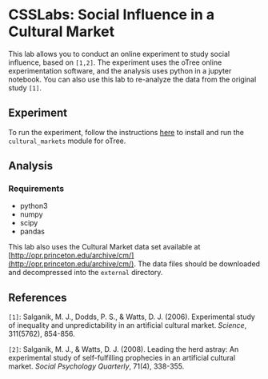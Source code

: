 # CSSLabs: Social Influence in a Cultural Market
This lab allows you to conduct an online experiment to study social influence,
based on `[1,2]`.
The experiment uses the oTree online experimentation software,
and the analysis uses python in a jupyter notebook.
You can also use this lab to re-analyze the data from the original study `[1]`.

## Experiment
To run the experiment, follow the instructions
[here](https://github.com/UM-CSS/CSSLabs-Experiments/blob/master/cultural_market/Readme.md)
to install and run the `cultural_markets` module for oTree.

## Analysis
### Requirements

* python3
* numpy
* scipy
* pandas

This lab also uses the Cultural Market data set available at
[http://opr.princeton.edu/archive/cm/](http://opr.princeton.edu/archive/cm/).
The data files should be downloaded and decompressed into the `external` directory.

## References

`[1]`: Salganik, M. J., Dodds, P. S., & Watts, D. J. (2006).
Experimental study of inequality and unpredictability in an artificial cultural market.
_Science_, 311(5762), 854-856.

`[2]`: Salganik, M. J., & Watts, D. J. (2008).
Leading the herd astray: An experimental study of self-fulfilling prophecies in an artificial cultural market.
_Social Psychology Quarterly_, 71(4), 338-355.